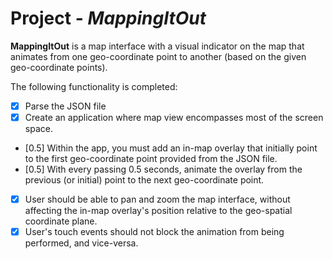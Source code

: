 # Project - *MappingItOut*


**MappingItOut** is a map interface with a visual indicator on the
map that animates from one geo-coordinate point to another (based on the given geo-coordinate points).

The following functionality is completed:
- [X] Parse the JSON file
- [X] Create an application where map view encompasses most of the screen
space.
- [0.5] Within the app, you must add an in-map overlay that initially point to the first
geo-coordinate point provided from the JSON file.
- [0.5] With every passing 0.5 seconds, animate the overlay from the previous (or
initial) point to the next geo-coordinate point.
- [X] User should be able to pan and zoom the map interface, without affecting the
in-map overlay's position relative to the geo-spatial coordinate plane.
- [X] User's touch events should not block the animation from being performed,
and vice-versa.

